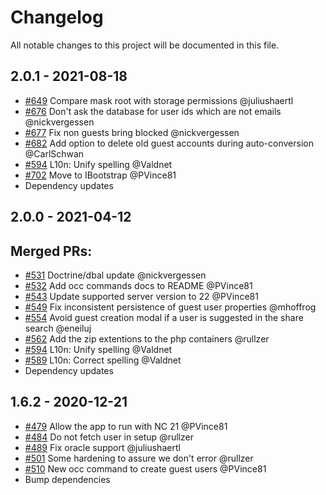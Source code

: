 # Changelog

All notable changes to this project will be documented in this file.

## 2.0.1 - 2021-08-18

* [#649](https://github.com/nextcloud/guests/pull/649) Compare mask root with storage permissions @juliushaertl
* [#676](https://github.com/nextcloud/guests/pull/676) Don't ask the database for user ids which are not emails @nickvergessen
* [#677](https://github.com/nextcloud/guests/pull/677) Fix non guests bring blocked @nickvergessen
* [#682](https://github.com/nextcloud/guests/pull/682) Add option to delete old guest accounts during auto-conversion @CarlSchwan
* [#594](https://github.com/nextcloud/guests/pull/594) L10n: Unify spelling @Valdnet
* [#702](https://github.com/nextcloud/guests/pull/702) Move to IBootstrap @PVince81
* Dependency updates


## 2.0.0 - 2021-04-12

## Merged PRs:

* [#531](https://github.com/nextcloud/guests/pull/531) Doctrine/dbal update @nickvergessen
* [#532](https://github.com/nextcloud/guests/pull/532) Add occ commands docs to README @PVince81
* [#543](https://github.com/nextcloud/guests/pull/543) Update supported server version to 22 @PVince81
* [#549](https://github.com/nextcloud/guests/pull/549) Fix inconsistent persistence of guest user properties @mhoffrog
* [#554](https://github.com/nextcloud/guests/pull/554) Avoid guest creation modal if a user is suggested in the share search @eneiluj
* [#562](https://github.com/nextcloud/guests/pull/562) Add the zip extentions to the php containers @rullzer
* [#594](https://github.com/nextcloud/guests/pull/594) L10n: Unify spelling @Valdnet
* [#589](https://github.com/nextcloud/guests/pull/589) L10n: Correct spelling @Valdnet
* Dependency updates


## 1.6.2 - 2020-12-21

* [#479](https://github.com/nextcloud/guests/pull/479) Allow the app to run with NC 21 @PVince81
* [#484](https://github.com/nextcloud/guests/pull/484) Do not fetch user in setup @rullzer
* [#489](https://github.com/nextcloud/guests/pull/489) Fix oracle support @juliushaertl
* [#501](https://github.com/nextcloud/guests/pull/501) Some hardening to assure we don't error @rullzer
* [#510](https://github.com/nextcloud/guests/pull/510) New occ command to create guest users @PVince81
* Bump dependencies

